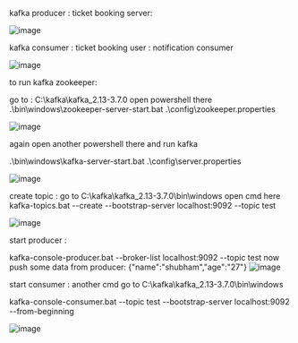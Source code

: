 

kafka producer : ticket booking server:

![image](https://github.com/shubham-mhatre/springboot-kafka/assets/55918816/f32a487f-4acb-4126-950e-72047a302ab2)


kafka consumer : ticket booking user : notification consumer

![image](https://github.com/shubham-mhatre/springboot-kafka/assets/55918816/68c76d0c-e41a-4f15-beb4-497599d368c8)


to run kafka zookeeper:

go to : C:\kafka\kafka_2.13-3.7.0
open powershell there
.\bin\windows\zookeeper-server-start.bat .\config\zookeeper.properties

![image](https://github.com/shubham-mhatre/springboot-kafka/assets/55918816/b9eea910-2eb1-4a3b-865f-195e80d1691f)


again open another powershell there and run kafka 

.\bin\windows\kafka-server-start.bat .\config\server.properties

![image](https://github.com/shubham-mhatre/springboot-kafka/assets/55918816/1f023cb2-73ea-40fd-8c44-4d8eed4b4c79)


create topic : 
go to C:\kafka\kafka_2.13-3.7.0\bin\windows
open cmd here
kafka-topics.bat --create --bootstrap-server localhost:9092 --topic test

![image](https://github.com/shubham-mhatre/springboot-kafka/assets/55918816/15685f14-9bae-4d2e-95f5-76dc28822573)


start producer : 

kafka-console-producer.bat --broker-list localhost:9092 --topic test
now push some data from producer:
{"name":"shubham","age":"27"}
![image](https://github.com/shubham-mhatre/springboot-kafka/assets/55918816/7813f019-82bf-49ef-b1e4-e967bd8a730b)



start consumer :
another cmd
go to C:\kafka\kafka_2.13-3.7.0\bin\windows

kafka-console-consumer.bat --topic test --bootstrap-server localhost:9092 --from-beginning

![image](https://github.com/shubham-mhatre/springboot-kafka/assets/55918816/0e7e226e-5bbd-4ac3-a50b-b6261d7bdf5d)

